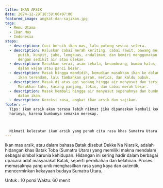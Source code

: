 ```yaml
---
title: IKAN ARSIK
date: 2024-12-29T18:59:00+07:00
featured_image: angkat-dan-sajikan.jpg
tags:
  - Menu Utama
  - Ikan Mas
  - Indonesia
steps:
  - description: Cuci bersih ikan mas, lalu potong sesuai selera.
  - description: Haluskan cabai merah keriting, cabai rawit, bawang merah, bawang
      putih, kunyit, jahe, lengkuas, andaliman, dan kemiri menggunakan blender
      dengan sedikit air atau ulekan.
  - description: Masukkan serai, asam cekala, kecombrang, bumbu halus, dan air ke
      dalam wajan atau panci besar.
  - description: Masak hingga mendidih, kemudian masukkan ikan ke dalamnya. Pastikan
      ikan terendam, lalu tambahkan garam, merica, dan kaldu bubuk.
  - description: Masak di atas api sedang hingga air menyusut dan tersisa sedikit.
      Masukkan tahu, kacang panjang, lokio, dan cabai merah besar.
  - description: Masak kembali hingga air menyusut sepenuhnya dan bumbu meresap ke
      dalam ikan.
  - description: Koreksi rasa, angkat ikan arsik dan sajikan.
footer: >-
  Tips: Ikan arsik akan terasa lebih nikmat jika dipanaskan kembali keesokan
  harinya, karena bumbunya semakin meresap.



  Nikmati kelezatan ikan arsik yang penuh cita rasa khas Sumatra Utara. Dengan perpaduan bumbu rempah yang melimpah, setiap suapan akan membuatmu merasa lebih dekat dengan budaya Batak. Jangan lupa, arsik ini makin tastilicious saat disantap bersama keluarga!
---
```

Ikan mas arsik, atau dalam bahasa Batak disebut Dekke Na Niarsik, adalah hidangan khas Batak Toba (Sumatra Utara) yang memiliki makna mendalam sebagai simbol karunia kehidupan. Hidangan ini sering hadir dalam berbagai upacara adat masyarakat Batak, seperti pernikahan dan kelahiran. Proses memasaknya yang unik menghasilkan rasa yang kaya dan autentik, mencerminkan kekayaan budaya Sumatra Utara.


Untuk : 10 porsi
Waktu: 60 menit
